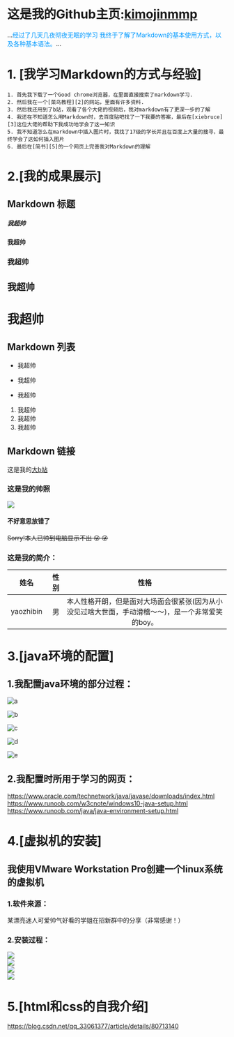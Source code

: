 # 这是我的Github主页:[kimojinmmp][1]

[1]:https://github.com/kimojinmmp

...<font color=#0099ff>经过了几天几夜彻夜无眠的学习
我终于了解了Markdown的基本使用方式，以及各种基本语法。</font>...

# 1. **[我学习Markdown的方式与经验]**  
    1. 首先我下载了一个Good chrome浏览器，在里面直接搜索了markdown学习.  
    2. 然后我在一个[菜鸟教程][2]的网站，里面有许多资料.    
    3. 然后我还用到了b站，观看了各个大佬的视频后，我对markdown有了更深一步的了解  
    4. 我还在不知道怎么用Markdown时，去百度贴吧找了一下我要的答案，最后在[xiebruce][3]这位大佬的帮助下我成功地学会了这一知识
    5. 我不知道怎么在markdown中插入图片时，我找了17级的学长并且在百度上大量的搜寻，最终学会了这如何插入图片  
    6. 最后在[简书][5]的一个网页上完善我对Markdown的理解

[5]:https://www.jianshu.com/p/40ba812dd973

# 2.**[我的成果展示]**  
## Markdown 标题
##### 我超帅    
#### 我超帅  
### 我超帅  
## 我超帅  
# 我超帅  
 
## Markdown 列表  
* 我超帅  
- 我超帅  
+ 我超帅  
1. 我超帅
2. 我超帅
3. 我超帅  
## Markdown 链接 
这是我的[大b站][6]
  
[6]:https://www.bilibili.com/  
### 这是我的帅照
![]( https://github.com/kimojinmmp/new-people/blob/master/19517yzb/png.1/1b2c0292341efd00e89ebf0b09090c18%20(1).jpg)

#### 不好意思放错了  
~~Sorry!本人已帅到电脑显示不出 :stuck_out_tongue_winking_eye: :stuck_out_tongue_winking_eye:~~

### 这是我的简介：
 
| 姓名 | 性别 | 性格 |
| :----: | ----: | :----: |
| yaozhibin | 男 | 本人性格开朗，但是面对大场面会很紧张(因为从小没见过啥大世面，手动滑稽～～)，是一个非常爱笑的boy。 |

[2]:https://www.runoob.com/markdown/md-title.html
[3]: https://github.com/xiebruce/PicUploader

# 3.**[java环境的配置]**  
## 1.我配置java环境的部分过程：
![a](https://github.com/kimojinmmp/new-people/blob/master/19517yzb/png.1/QQ图片20191121085733.png)
 
![b](https://github.com/kimojinmmp/new-people/blob/master/19517yzb/png.1/QQ图片20191121085739.png) 

![c](https://github.com/kimojinmmp/new-people/blob/master/19517yzb/png.1/QQ图片20191121085745.png)

![d](https://github.com/kimojinmmp/new-people/blob/master/19517yzb/png.1/QQ图片20191121085751.png)  

![e](https://github.com/kimojinmmp/new-people/blob/master/19517yzb/png.1/QQ图片20191121182759.jpg)

## 2.我配置时所用于学习的网页：  
https://www.oracle.com/technetwork/java/javase/downloads/index.html  
https://www.runoob.com/w3cnote/windows10-java-setup.html  
https://www.runoob.com/java/java-environment-setup.html  

# 4.**[虚拟机的安装]**    
## 我使用VMware Workstation Pro创建一个linux系统的虚拟机
### 1.软件来源：  
某漂亮迷人可爱帅气好看的学姐在招新群中的分享（非常感谢！）  
### 2.安装过程：
![](https://github.com/kimojinmmp/new-people/blob/master/19517yzb/png.1/QQ图片20191121182722.png)  
![](https://github.com/kimojinmmp/new-people/blob/master/19517yzb/png.1/QQ图片20191121182737.png)  
![](https://github.com/kimojinmmp/new-people/blob/master/19517yzb/png.1/QQ图片20191121182743.png)  
![](https://github.com/kimojinmmp/new-people/blob/master/19517yzb/png.1/QQ图片20191121182753.png)    

# 5.**[html和css的自我介绍]**


https://blog.csdn.net/qq_33061377/article/details/80713140

